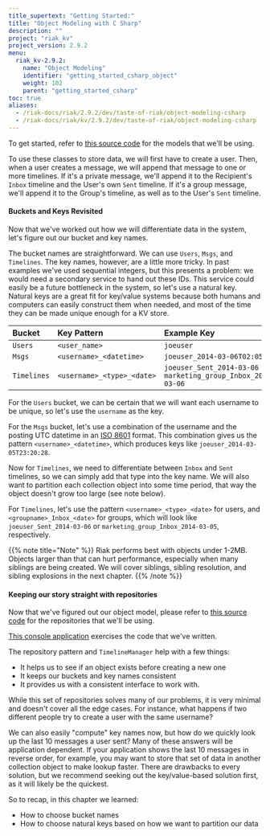 ```yaml
---
title_supertext: "Getting Started:"
title: "Object Modeling with C Sharp"
description: ""
project: "riak_kv"
project_version: 2.9.2
menu:
  riak_kv-2.9.2:
    name: "Object Modeling"
    identifier: "getting_started_csharp_object"
    weight: 102
    parent: "getting_started_csharp"
toc: true
aliases:
  - /riak-docs/riak/2.9.2/dev/taste-of-riak/object-modeling-csharp
  - /riak-docs/riak/kv/2.9.2/dev/taste-of-riak/object-modeling-csharp
---
```


To get started, refer to [this source code][1] for the models that we'll
be using.

To use these classes to store data, we will first have to create a user.
Then, when a user creates a message, we will append that message to one
or more timelines. If it's a private message, we'll append it to the
Recipient's `Inbox` timeline and the User's own `Sent` timeline. If it's
a group message, we'll append it to the Group's timeline, as well as to
the User's `Sent` timeline.

#### Buckets and Keys Revisited

Now that we've worked out how we will differentiate data in the system,
let's figure out our bucket and key names.

The bucket names are straightforward. We can use `Users`, `Msgs`, and
`Timelines`. The key names, however, are a little more tricky. In past
examples we've used sequential integers, but this presents a problem: we
would need a secondary service to hand out these IDs. This service could
easily be a future bottleneck in the system, so let's use a natural key.
Natural keys are a great fit for key/value systems because both humans
and computers can easily construct them when needed, and most of the
time they can be made unique enough for a KV store.

| Bucket | Key Pattern | Example Key
|:-------|:------------|:-----------
| `Users` | `<user_name>` | `joeuser`
| `Msgs` | `<username>_<datetime>` | `joeuser_2014-03-06T02:05:13`
| `Timelines` | `<username>_<type>_<date>` | `joeuser_Sent_2014-03-06`<br /> `marketing_group_Inbox_2014-03-06` |

For the `Users` bucket, we can be certain that we will want each
username to be unique, so let's use the `username` as the key.

For the `Msgs` bucket, let's use a combination of the username and the
posting UTC datetime in an [ISO 8601][iso_8601]
format. This combination gives us the pattern `<username>_<datetime>`,
which produces keys like `joeuser_2014-03-05T23:20:28`.

Now for `Timelines`, we need to differentiate between `Inbox` and `Sent`
timelines, so we can simply add that type into the key name. We will
also want to partition each collection object into some time period,
that way the object doesn't grow too large (see note below).

For `Timelines`, let's use the pattern `<username>_<type>_<date>` for
users, and `<groupname>_Inbox_<date>` for groups, which will look like
`joeuser_Sent_2014-03-06` or `marketing_group_Inbox_2014-03-05`,
respectively.

{{% note title="Note" %}}
Riak performs best with objects under 1-2MB. Objects larger than that can hurt
performance, especially when many siblings are being created. We will cover
siblings, sibling resolution, and sibling explosions in the next chapter.
{{% /note %}}

#### Keeping our story straight with repositories

Now that we've figured out our object model, please refer to
[this source code][2] for the repositories that we'll be using.

[This console application][3] exercises the code that we've written.

The repository pattern and `TimelineManager` help with a few things:

 - It helps us to see if an object exists before creating a new one
 - It keeps our buckets and key names consistent
 - It provides us with a consistent interface to work with.

While this set of repositories solves many of our problems, it is very
minimal and doesn't cover all the edge cases. For instance, what happens
if two different people try to create a user with the same username?

We can also easily "compute" key names now, but how do we quickly look
up the last 10 messages a user sent? Many of these answers will be
application dependent. If your application shows the last 10 messages in
reverse order, for example, you may want to store that set of data in
another collection object to make lookup faster. There are drawbacks to
every solution, but we recommend seeking out the key/value-based
solution first, as it will likely be the quickest.

So to recap, in this chapter we learned:

* How to choose bucket names
* How to choose natural keys based on how we want to partition our data

[1]: https://github.com/basho/taste-of-riak/tree/master/csharp/Ch03-Msgy-Schema/Models
[2]: https://github.com/basho/taste-of-riak/tree/master/csharp/Ch03-Msgy-Schema/Repositories
[3]: https://github.com/basho/taste-of-riak/blob/master/csharp/Ch03-Msgy-Schema/Program.cs
[iso_8601]: http://en.wikipedia.org/wiki/ISO_8601


